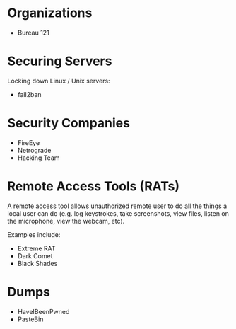# Organizations

- Bureau 121

# Securing Servers

Locking down Linux / Unix servers:

- fail2ban 

# Security Companies

- FireEye
- Netrograde
- Hacking Team

# Remote Access Tools (RATs)

A remote access tool allows unauthorized remote user to do all the things a local user can do (e.g. log keystrokes, take screenshots, view files, listen on the microphone, view the webcam, etc).

Examples include:

- Extreme RAT
- Dark Comet
- Black Shades

# Dumps

- HaveIBeenPwned
- PasteBin